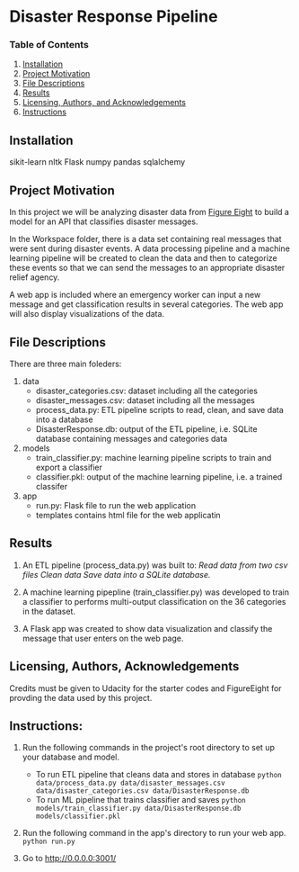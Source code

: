 # Disaster Response Pipeline 

### Table of Contents

1. [Installation](#installation)
2. [Project Motivation](#motivation)
3. [File Descriptions](#files)
4. [Results](#results)
5. [Licensing, Authors, and Acknowledgements](#licensing)
6. [Instructions](#instructions)

## Installation <a name="installation"></a>

sikit-learn
nltk 
Flask
numpy
pandas
sqlalchemy


## Project Motivation<a name="motivation"></a>

In this project we will be analyzing disaster data from [Figure Eight](https://appen.com/) to build a model for an API that classifies disaster messages.

In the Workspace folder, there is a data set containing real messages that were sent during disaster events. A data processing pipeline and a machine learning pipeline will be created to clean the data and then to categorize these events so that we can send the messages to an appropriate disaster relief agency.

A web app is included where an emergency worker can input a new message and get classification results in several categories. The web app will also display visualizations of the data. 

## File Descriptions <a name="files"></a>

There are three main foleders:
1. data
    - disaster_categories.csv: dataset including all the categories 
    - disaster_messages.csv: dataset including all the messages
    - process_data.py: ETL pipeline scripts to read, clean, and save data into a database
    - DisasterResponse.db: output of the ETL pipeline, i.e. SQLite database containing messages and categories data
2. models
    - train_classifier.py: machine learning pipeline scripts to train and export a classifier
    - classifier.pkl: output of the machine learning pipeline, i.e. a trained classifer
3. app
    - run.py: Flask file to run the web application
    - templates contains html file for the web applicatin

## Results<a name="results"></a>

1. An ETL pipeline (process_data.py) was built to:
    *Read data from two csv files*
    *Clean data*
    *Save data into a SQLite database.*
    
2. A machine learning pipepline (train_classifier.py) was developed to train a classifier to performs multi-output classification on the 36 categories in the dataset.

3. A Flask app was created to show data visualization and classify the message that user enters on the web page.


## Licensing, Authors, Acknowledgements<a name="licensing"></a>

Credits must be given to Udacity for the starter codes and FigureEight for provding the data used by this project. 

## Instructions:<a name="instructions"></a>

1. Run the following commands in the project's root directory to set up your database and model.

    - To run ETL pipeline that cleans data and stores in database
        `python data/process_data.py data/disaster_messages.csv data/disaster_categories.csv data/DisasterResponse.db`
    - To run ML pipeline that trains classifier and saves
        `python models/train_classifier.py data/DisasterResponse.db models/classifier.pkl`   

2. Run the following command in the app's directory to run your web app.   
    `python run.py`

3. Go to http://0.0.0.0:3001/   
